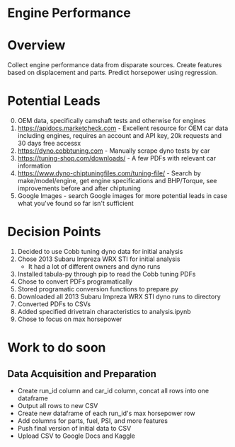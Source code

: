 # Engine Performance

# Overview
Collect engine performance data from disparate sources. Create features based on displacement and parts. Predict horsepower using regression. 

# Potential Leads
0. OEM data, specifically camshaft tests and otherwise for engines
1. https://apidocs.marketcheck.com - Excellent resource for OEM car data including engines, requires an account and API key, 20k requests and 30 days free accessx
2. https://dyno.cobbtuning.com - Manually scrape dyno tests by car
3. https://tuning-shop.com/downloads/ - A few PDFs with relevant car information
4. https://www.dyno-chiptuningfiles.com/tuning-file/ - Search by make/model/engine, get engine specifications and BHP/Torque, see improvements before and after chiptuning
5. Google Images - search Google images for more potential leads in case what you've found so far isn't sufficient

# Decision Points
1. Decided to use Cobb tuning dyno data for initial analysis
2. Chose 2013 Subaru Impreza WRX STI for initial analysis
    * It had a lot of different owners and dyno runs
3. Installed tabula-py through pip to read the Cobb tuning PDFs
4. Chose to convert PDFs programatically
5. Stored programatic conversion functions to prepare.py
6. Downloaded all 2013 Subaru Impreza WRX STI dyno runs to directory
7. Converted PDFs to CSVs
8. Added specified drivetrain characteristics to analysis.ipynb
9. Chose to focus on max horsepower

# Work to do soon
## Data Acquisition and Preparation
- Create run_id column and car_id column, concat all rows into one dataframe
- Output all rows to new CSV
- Create new dataframe of each run_id's max horsepower row
- Add columns for parts, fuel, PSI, and more features
- Push final version of initial data to CSV
- Upload CSV to Google Docs and Kaggle